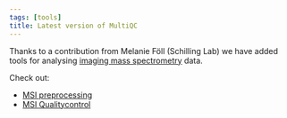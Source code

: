 ```yaml
---
tags: [tools]
title: Latest version of MultiQC
---
```


Thanks to a contribution from Melanie Föll (Schilling Lab) we have added tools for analysing
[imaging mass spectrometry](https://en.wikipedia.org/wiki/MALDI_imaging) data.

Check out:

 * [MSI preprocessing](https://galaxy.uni-freiburg.de/tool_runner?tool_id=toolshed.g2.bx.psu.edu%2Frepos%2Fgalaxyp%2Fmsi_preprocessing%2Fmass_spectrometry_imaging_preprocessing%2F1.7.0)
 * [MSI Qualitycontrol](https://galaxy.uni-freiburg.de/tool_runner?tool_id=toolshed.g2.bx.psu.edu%2Frepos%2Fgalaxyp%2Fmsi_qualitycontrol%2FMass_spectrometry_imaging_QC%2F1.7.0)
